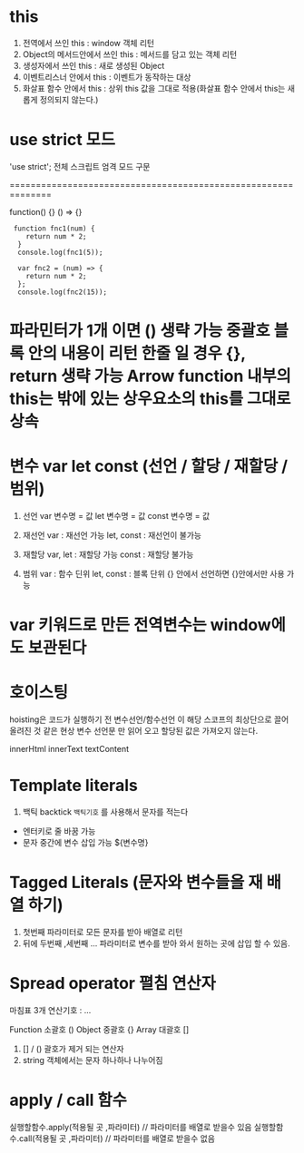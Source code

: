 # this

1. 전역에서 쓰인 this : window 객체 리턴
2. Object의 메서드안에서 쓰인 this : 메서드를 담고 있는 객체 리턴
3. 생성자에서 쓰인 this : 새로 생성된 Object
4. 이벤트리스너 안에서 this : 이벤트가 동작하는 대상
5. 화살표 함수 안에서 this : 상위 this 값을 그대로 적용(화살표 함수 안에서 this는 새롭게 정의되지 않는다.)

# use strict 모드

'use strict';
전체 스크립트 엄격 모드 구문

==============================================================

function() {}
() => {}

     function fnc1(num) {
        return num * 2;
      }
      console.log(fnc1(5));

      var fnc2 = (num) => {
        return num * 2;
      };
      console.log(fnc2(15));

파라민터가 1개 이면 () 생략 가능
중괄호 블록 안의 내용이 리턴 한줄 일 경우 {}, return 생략 가능
Arrow function 내부의 this는 밖에 있는 상우요소의 this를 그대로 상속
==============================================================

# 변수 var let const (선언 / 할당 / 재할당 / 범위)

1. 선언
   var 변수명 = 값
   let 변수명 = 값
   const 변수명 = 값

2. 재선언
   var : 재선언 가능
   let, const : 재선언이 불가능

3. 재할당
   var, let : 재할당 가능
   const : 재할당 불가능

4. 범위
   var : 함수 딘위
   let, const : 블록 단위 {} 안에서 선언하면 {}안에서만 사용 가능

# var 키워드로 만든 전역변수는 window에도 보관된다

# 호이스팅

hoisting은 코드가 실행하기 전 변수선언/함수선언 이 해당 스코프의 최상단으로 끌어 올려진 것 같은 현상
변수 선언문 만 읽어 오고 할당된 값은 가져오지 않는다.

innerHtml
innerText
textContent

# Template literals

1. 백틱 backtick `백틱기호` 를 사용해서 문자를 적는다

- 엔터키로 줄 바꿈 가능
- 문자 중간에 변수 삽입 가능 ${변수명}

# Tagged Literals (문자와 변수들을 재 배열 하기)

1. 첫번째 파라미터로 모든 문자를 받아 배열로 리턴
2. 뒤에 두번째 ,세번째 ... 파라미터로 변수를 받아 와서 원하는 곳에 삽입 할 수 있음.

# Spread operator 펼침 연산자

마침표 3개 연산기호 : ...

Function 소괄호 ()
Object 중괄호 {}
Array 대괄호 []

1. [] / () 괄호가 제거 되는 연산자
2. string 객체에서는 문자 하나하나 나누어짐

# apply / call 함수

실행할함수.apply(적용될 곳 ,파라미터) // 파라미터를 배열로 받을수 있음
실행할함수.call(적용될 곳 ,파라미터) // 파라미터를 배열로 받을수 없음

